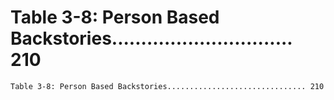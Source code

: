# Table 3-8: Person Based Backstories............................... 210

```
Table 3-8: Person Based Backstories............................... 210
```
